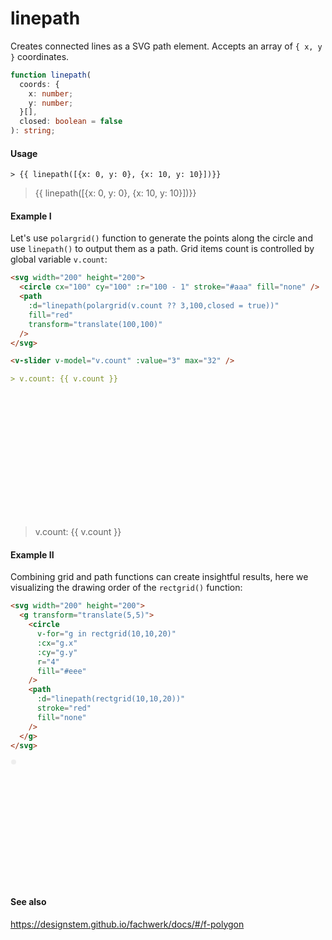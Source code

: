 # linepath

Creates connected lines as a SVG path element. Accepts an array of `{ x, y }` coordinates.

```ts
function linepath(
  coords: {
    x: number;
    y: number;
  }[],
  closed: boolean = false
): string;
```

#### Usage

```
> {{ linepath([{x: 0, y: 0}, {x: 10, y: 10}])}}
```

> {{ linepath([{x: 0, y: 0}, {x: 10, y: 10}])}}

#### Example I

Let's use `polargrid()` function to generate the points along the circle and use `linepath()` to output them as a path. Grid items count is controlled by global variable `v.count`:

```md
<svg width="200" height="200">
  <circle cx="100" cy="100" :r="100 - 1" stroke="#aaa" fill="none" />
  <path
    :d="linepath(polargrid(v.count ?? 3,100,closed = true))"
    fill="red"
    transform="translate(100,100)"
  />
</svg>

<v-slider v-model="v.count" :value="3" max="32" />

> v.count: {{ v.count }}
```

<svg width="200" height="200">
  <circle cx="100" cy="100" :r="100 - 1" stroke="#aaa" fill="none" />
  <path
    :d="linepath(polargrid(v.count ?? 3,100),true)"
    stroke="red"
    fill="none"
    transform="translate(100,100)"
  />
</svg>

<v-slider v-model="v.count" :value="3" max="32" />

> v.count: {{ v.count }}

#### Example II

Combining grid and path functions can create insightful results, here we visualizing the drawing order of the `rectgrid()` function:

```md
<svg width="200" height="200">
  <g transform="translate(5,5)">
    <circle
      v-for="g in rectgrid(10,10,20)"
      :cx="g.x"
      :cy="g.y"
      r="4"
      fill="#eee"
    />
    <path
      :d="linepath(rectgrid(10,10,20))"
      stroke="red"
      fill="none"
    />
  </g>
</svg>
```

<svg width="200" height="200">
  <g transform="translate(5,5)">
    <circle
      v-for="g in rectgrid(10,10,20)"
      :cx="g.x"
      :cy="g.y"
      r="4"
      fill="#eee"
    />
    <path
      :d="linepath(rectgrid(10,10,20))"
      stroke="red"
      fill="none"
    />
  </g>
</svg>

#### See also

https://designstem.github.io/fachwerk/docs/#/f-polygon
